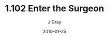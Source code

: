 ---
title: '1.102 Enter the Surgeon'
alt: 'Mysteries of the Arcana'
date: '2010-01-25'
author: 'J Gray'
artist: 'Keira'
chapter: '1 More Heavens and Earths'
filler: false
---